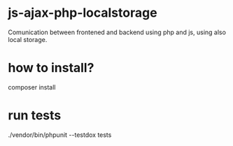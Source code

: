 # js-ajax-php-localstorage
Comunication between frontened and backend using php and js, using also local storage.

# how to install?
composer install

# run tests
 ./vendor/bin/phpunit --testdox tests
